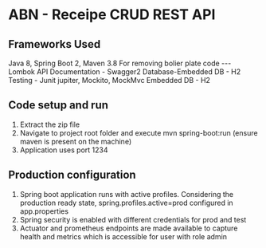 # ABN - Receipe CRUD REST API

## Frameworks Used

Java 8, Spring Boot 2, Maven 3.8
For removing bolier plate code --- Lombok
API Documentation - Swagger2
Database-Embedded DB - H2
Testing - Junit jupiter, Mockito, MockMvc Embedded DB - H2

## Code setup and run
1. Extract the zip file
2. Navigate to project root folder and execute mvn spring-boot:run (ensure maven is present on the machine)
3. Application uses port 1234

## Production configuration

1. Spring boot application runs with active profiles. Considering the production ready state, spring.profiles.active=prod configured in app.properties
2. Spring security is enabled with different credentials for prod and test
3. Actuator and prometheus endpoints are made available to capture health and metrics which is accessible for user with role admin
